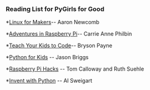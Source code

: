 ### Reading List for PyGirls for Good

*[Linux for Makers](https://www.amazon.com/dp/1680451839/ref=cm_sw_r_cp_ep_dp_cZk6Bb5E9XZWR)-- Aaron Newcomb

*[Adventures in Raspberry Pi](https://www.amazon.com/Adventures-Raspberry-Carrie-Anne-Philbin/dp/1119269067/ref=tmm_pap_swatch_0?_encoding=UTF8&qid=&sr=)-- Carrie Anne Philbin

*[Teach Your Kids to Code](https://www.amazon.com/dp/1593276141/ref=cm_sw_r_cp_ep_dp_F1k6BbAXS5268)-- Bryson Payne

*[Python for Kids](https://www.amazon.com/dp/B00ADX21Z6/ref=cm_sw_em_r_mt_dp_U_fqhSDbFGRZZJ2) -- Jason Briggs

*[Raspberry Pi Hacks](https://www.amazon.com/dp/1449362346/ref=cm_sw_r_cp_ep_dp_x6k6Bb84WNV8Z) --  Tom Calloway and Ruth Suehle

*[Invent with Python](https://inventwithpython.com/) -- Al Sweigart

